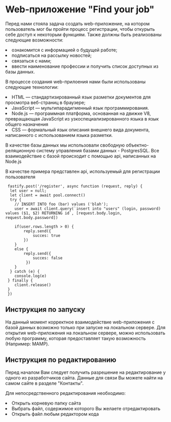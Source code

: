 # Web-приложение "Find your job"
Перед нами стояла задача создать web-приложение, на котором пользователь мог бы пройти процесс регистрации, чтобы откурыть себе доступ к некоторым функциям.
Также должны быть реализованы следующие  возможности:
<li>ознакомится с информацией о будущей работе;
<li>подписаться на рассылку новостей;
<li>связаться с нами;
<li>ввести наименование профессии и получить список доступных из базы данных.


В процессе создания web-прилоения нами были использованы следующие технологии:
<li>HTML — стандартизированный язык разметки документов для просмотра веб-страниц в браузере;
<li>JavaScript — мультипарадигменный язык программирования.
<li>Node.js — программная платформа, основанная на движке V8, превращающая JavaScript из узкоспециализированного языка в язык общего назначения
<li>CSS — формальный язык описания внешнего вида документа, написанного с использованием языка разметки.

  
 В качестве базы данных мы использовали свободную объектно-реляционную систему управления базами данных - PostgresSQL. Все взаимодействие с базой происходит с помощью api, написанных на Node.js
  
  
 В качестве примера представлен api, используемый для регистрации пользователя
  
     fastify.post('/register', async function (request, reply) {
      let user = null;
      let client = await pool.connect()
      try {
        // INSERT INTO foo (bar) values ('blah');
        user = await client.query(`insert into "users" (login, password) values ($1, $2) RETURNING id`, [request.body.login, request.body.password])

        if(user.rows.length > 0) {
            reply.send({
                succes: true
            })
        }
        else {
            reply.send({
                succes: false 
             })
        }
      } catch (e) {
        console.log(e)
     } finally {
        client.release()
     }
     })
  
  
  
  ## Инструкция по запуску
  
  
  На данный момент корректное взаимодействие web-приложения с базой данных возможно только при запуске на локальном сервере.
  Для открытия web-приложения на локальном сервере, можно использовать любую программу, которая предоставляет такую возможность (Например: MAMP).
  
  
  ## Инструкция по редактированию
  Перед началом Вам следует получить разрешение на редактирование у одного из разработчиков сайта. Данные для связи Вы можете найти на самом сайте в разделе "Контакты".
  
  
  Для непосредственного редактирования необходимо:
  <li>Открыть корневую папку сайта
  <li>Выбрать файл, содержимое которого Вы желаете отредактировать
  <li>Открыть файл любым редактором кода
  
